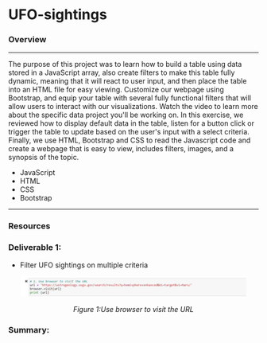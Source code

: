 # UFO-sightings

### Overview
---
The purpose of this project was to learn how to build a table using data stored in a JavaScript array, also create filters to make this table fully dynamic, meaning that it will react to user input, and then place the table into an HTML file for easy viewing.
Customize   our webpage using Bootstrap, and equip your table with several fully functional filters that will allow users to interact with our visualizations. Watch the video to learn more about the specific data project you'll be working on.
In this exercise, we reviewed how to display default data in the table, listen for a button click or trigger the table to update based on the user's input with a select criteria. Finally, we use HTML, Bootstrap and CSS to read the Javascript code and create a webpage that is easy to view, includes filters, images, and a synopsis of the topic.
* JavaScript
* HTML
* CSS
* Bootstrap
---

### Resources
### Deliverable 1:
* Filter UFO sightings on multiple criteria
<p align="center">  
<img src="https://github.com/Tifarahani/Mission_to_Mars/blob/main/img/D1.1.png"  width="90%" height="90%">
</p>
<p align="center">  
<i>Figure 1:Use browser to visit the URL </i>
</p>




### Summary:
